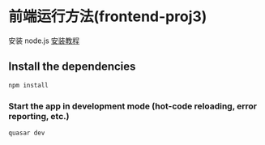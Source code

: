 # 前端运行方法(frontend-proj3)
安装 node.js
[安装教程](https://zhuanlan.zhihu.com/p/82347262)


## Install the dependencies
```bash
npm install
```

### Start the app in development mode (hot-code reloading, error reporting, etc.)
```bash
quasar dev
```
